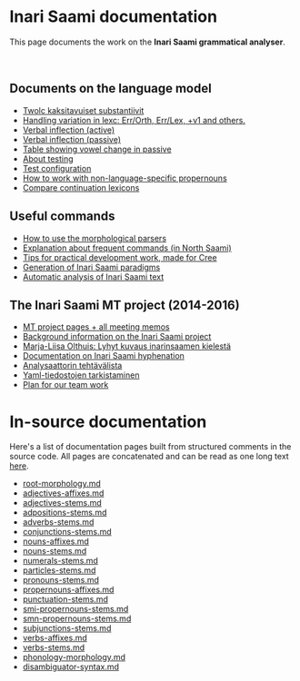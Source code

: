 Inari Saami documentation
===================


This page documents the work on the **Inari Saami grammatical analyser**. 

<img src="https://img.shields.io/badge/M-Production-brightgreen.svg" height="15"/> 
<img src="https://img.shields.io/badge/Lic-GPLv3-blue.svg" height="15"/>
<img src="https://img.shields.io/github/issues/giellalt/lang-smn" height="15"/>
<img src="https://github.com/giellalt/lang-smn/workflows/Speller%20CI+CD/badge.svg" height="15"/>



Documents on the language model
--------------------

-   [Twolc kaksitavuiset
    substantiivit](TwolcKaksitavuisetSubstantiivit.html)
-   [Handling variation in lexc: Err/Orth, Err/Lex, +v1 and
    others.](/lang/common/Variation_in_lexc.html)
-   [Verbal inflection (active)](VerbalInflection.html)
-   [Verbal inflection (passive)](PassiveVerbs.html)
-   [Table showing vowel change in passive](PassiveVowelChange.html)
-   [About testing](Testing.html)
-   [Test configuration](TestConfiguration.html)
-   [How to work with non-language-specific
    propernouns](smi-propernouns-stems.html)
-   [Compare continuation lexicons](generatewordforms.html)

Useful commands
---------------

-   [How to use the morphological
    parsers](/tools/docu-sme-manual.html)
-   [Explanation about frequent commands (in North
    Saami)](/tools/unix_korpus_kursa.html)
-   [Tips for practical development work, made for
    Cree](/lang-crk/developingwork.html)
-   [Generation of Inari Saami
	  paradigms](http://giellatekno.uit.no/cgi/p-smn.eng.html) 
- [Automatic analysis of Inari Saami text](http://giellatekno.uit.no/cgi/d-smn.eng.html)


The Inari Saami MT project (2014-2016)
--------------------------------------


-   [MT project pages + all meeting
    memos](/mt/smesmn/NorthSaamiInariSaamiMachineTranslation.html)
-   [Background information on the Inari Saami
    project](docu-smn-background.html)
-   [Marja-Liisa Olthuis: Lyhyt kuvaus inarinsaamen kielestä](LyhytKuvausInarinsaamesta.pdf)
-   [Documentation on Inari Saami hyphenation](docu-hyphenation.txt)
-   [Analysaattorin tehtävälista](AnalysaattorinTehtavalista.html)
-   [Yaml-tiedostojen tarkistaminen](TarkistaaYaml-tiedostot.html)
-   [Plan for our team work](TeamWorkPlan.html)


# In-source documentation

Here's a list of documentation pages built from structured comments in the source code. All pages are concatenated and can be read as one long text [here](smn.md).

* [root-morphology.md](root-morphology.md)
* [adjectives-affixes.md](adjectives-affixes.md)
* [adjectives-stems.md](adjectives-stems.md)
* [adpositions-stems.md](adpositions-stems.md)
* [adverbs-stems.md](adverbs-stems.md)
* [conjunctions-stems.md](conjunctions-stems.md)
* [nouns-affixes.md](nouns-affixes.md)
* [nouns-stems.md](nouns-stems.md)
* [numerals-stems.md](numerals-stems.md)
* [particles-stems.md](particles-stems.md)
* [pronouns-stems.md](pronouns-stems.md)
* [propernouns-affixes.md](propernouns-affixes.md)
* [punctuation-stems.md](punctuation-stems.md)
* [smi-propernouns-stems.md](smi-propernouns-stems.md)
* [smn-propernouns-stems.md](smn-propernouns-stems.md)
* [subjunctions-stems.md](subjunctions-stems.md)
* [verbs-affixes.md](verbs-affixes.md)
* [verbs-stems.md](verbs-stems.md)
* [phonology-morphology.md](phonology-morphology.md)
* [disambiguator-syntax.md](disambiguator-syntax.md)
